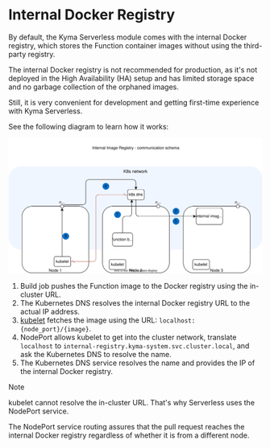 # Internal Docker Registry

By default, the Kyma Serverless module comes with the internal Docker registry, which stores the Function container images without using the third-party registry.

The internal Docker registry is not recommended for production, as it's not deployed in the High Availability (HA) setup and has limited storage space and no garbage collection of the orphaned images.

Still, it is very convenient for development and getting first-time experience with Kyma Serverless.

See the following diagram to learn how it works:

![Serverless architecture](../../assets/svls-internal-registry.svg)

1. Build job pushes the Function image to the Docker registry using the in-cluster URL.
2. The Kubernetes DNS resolves the internal Docker registry URL to the actual IP address.
3. [kubelet](https://kubernetes.io/docs/reference/command-line-tools-reference/kubelet/) fetches the image using the URL: `localhost:{node_port}/{image}`.
4. NodePort allows kubelet to get into the cluster network, translate `localhost` to `internal-registry.kyma-system.svc.cluster.local`, and ask the Kubernetes DNS to resolve the name.
5. The Kubernetes DNS service resolves the name and provides the IP of the internal Docker registry.

> [!NOTE]
> kubelet cannot resolve the in-cluster URL. That's why Serverless uses the NodePort service.

The NodePort service routing assures that the pull request reaches the internal Docker registry regardless of whether it is from a different node.
